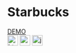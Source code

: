 # Starbucks
[DEMO](https://kind-ride-e4a6b3.netlify.app/)  
<span>
    <img src="https://simpleicons.org/icons/html5.svg" alt="html5" width="24" />
    <img src="https://simpleicons.org/icons/css3.svg" alt="css3" width="24" />
    <img src="https://simpleicons.org/icons/javascript.svg" alt="javascript" width="24" />
 </span>